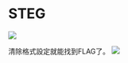 STEG
===
![](https://i.imgur.com/SCwtBXI.png)

清除格式設定就能找到FLAG了。
![](https://i.imgur.com/PIfw8s6.png)